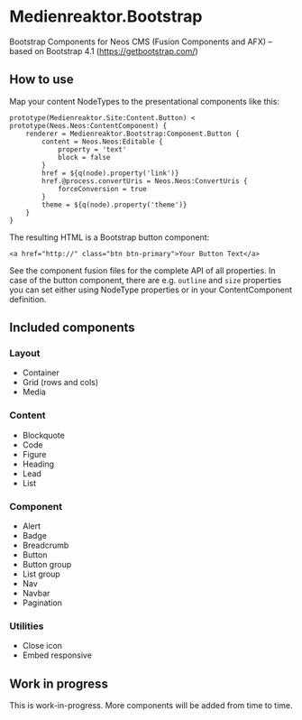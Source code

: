 # Medienreaktor.Bootstrap
Bootstrap Components for Neos CMS (Fusion Components and AFX) – based on Bootstrap 4.1 (https://getbootstrap.com/)

## How to use

Map your content NodeTypes to the presentational components like this:

```
prototype(Medienreaktor.Site:Content.Button) < prototype(Neos.Neos:ContentComponent) {
    renderer = Medienreaktor.Bootstrap:Component.Button {
        content = Neos.Neos:Editable {
            property = 'text'
            block = false
        }
        href = ${q(node).property('link')}
        href.@process.convertUris = Neos.Neos:ConvertUris {
            forceConversion = true
        }
        theme = ${q(node).property('theme')}
    }
}
```

The resulting HTML is a Bootstrap button component:

```
<a href="http://" class="btn btn-primary">Your Button Text</a>
```

See the component fusion files for the complete API of all properties. In case of the button component, there are e.g. ```outline``` and ```size``` properties you can set either using NodeType properties or in your ContentComponent definition.

## Included components

### Layout
+ Container
+ Grid (rows and cols)
+ Media

### Content
+ Blockquote
+ Code
+ Figure
+ Heading
+ Lead
+ List

### Component
+ Alert
+ Badge
+ Breadcrumb
+ Button
+ Button group
+ List group
+ Nav
+ Navbar
+ Pagination

### Utilities
+ Close icon
+ Embed responsive

## Work in progress

This is work-in-progress. More components will be added from time to time.
